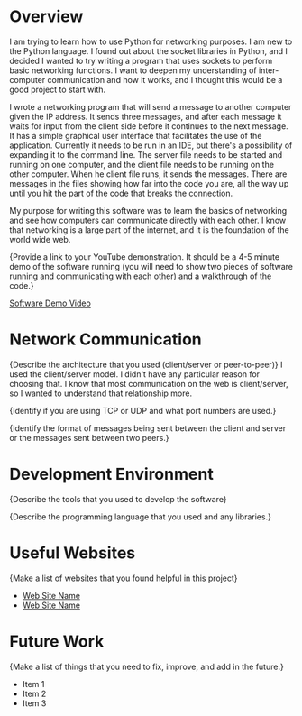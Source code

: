 # Overview

I am trying to learn how to use Python for networking purposes. I am new to the Python language. I found out about the socket libraries in Python, and I decided I wanted to try writing a program that uses sockets to perform basic networking functions. I want to deepen my understanding of inter-computer communication and how it works, and I thought this would be a good project to start with.

I wrote a networking program that will send a message to another computer given the IP address. It sends three messages, and after each message it waits for input from the client side before it continues to the next message. It has a simple graphical user interface that facilitates the use of the application. Currently it needs to be run in an IDE, but there's a possibility of expanding it to the command line. The server file needs to be started and running on one computer, and the client file needs to be running on the other computer. When he client file runs, it sends the messages. There are messages in the files showing how far into the code you are, all the way up until you hit the part of the code that breaks the connection.

My purpose for writing this software was to learn the basics of networking and see how computers can communicate directly with each other. I know that networking is a large part of the internet, and it is the foundation of the world wide web. 

{Provide a link to your YouTube demonstration.  It should be a 4-5 minute demo of the software running (you will need to show two pieces of software running and communicating with each other) and a walkthrough of the code.}

[Software Demo Video](http://youtube.link.goes.here)

# Network Communication

{Describe the architecture that you used (client/server or peer-to-peer)}
I used the client/server model. I didn't have any particular reason for choosing that. I know that most communication on the web is client/server, so I wanted to understand that relationship more.

{Identify if you are using TCP or UDP and what port numbers are used.}

{Identify the format of messages being sent between the client and server or the messages sent between two peers.}

# Development Environment

{Describe the tools that you used to develop the software}

{Describe the programming language that you used and any libraries.}

# Useful Websites

{Make a list of websites that you found helpful in this project}
* [Web Site Name](http://url.link.goes.here)
* [Web Site Name](http://url.link.goes.here)

# Future Work

{Make a list of things that you need to fix, improve, and add in the future.}
* Item 1
* Item 2
* Item 3
